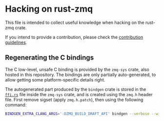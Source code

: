 # Hacking on rust-zmq

This file is intended to collect useful knowledge when hacking on the
rust-zmq crate.

If you intend to provide a contribution, please check the
[contribution guidelines].

[contribution guidelines]: ./CONTRIBUTING.md

## Regenerating the C bindings

The C low-level, unsafe C binding is provided by the `zmq-sys` crate,
also hosted in this repository. The bindings are only partially
auto-generated, to allow getting some platform-specific details
right.

The autogenerated part produced by the `bindgen` crate is stored in
the [`ffi.rs`] file inside the `zmq-sys` crate, and is created using
the `zmq.h` header file. First remove sigset (apply `zmq.h.patch`),
then using the following command:

```sh
BINDGEN_EXTRA_CLANG_ARGS='-DZMQ_BUILD_DRAFT_API' bindgen --verbose --with-derive-default --allowlist-function "^zmq_.*" --allowlist-type "^zmq_.*" --allowlist-var "^ZMQ_.*" include/zmq.h -o ffi.rs
```

[`ffi.rs`]: ./zmq-sys/src/ffi.rs
